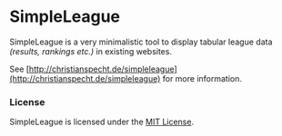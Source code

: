 # SimpleLeague

SimpleLeague is a very minimalistic tool to display tabular league data *(results, rankings etc.)* in existing websites.

See [http://christianspecht.de/simpleleague](http://christianspecht.de/simpleleague) for more information.


### License

SimpleLeague is licensed under the [MIT License](http://christianspecht.de/simpleleague/#license).